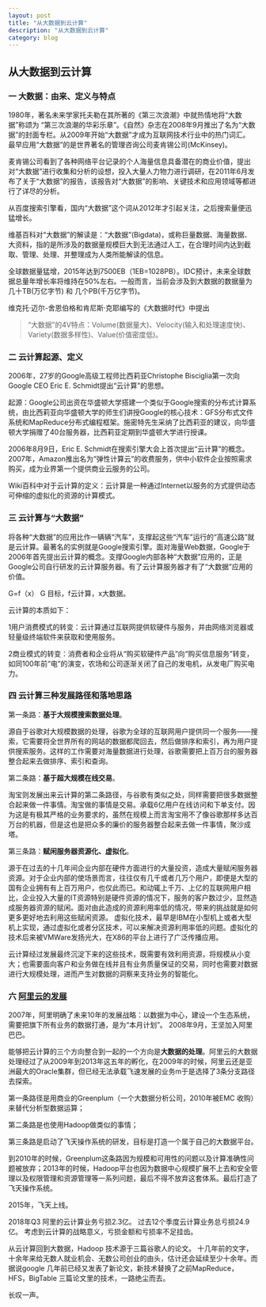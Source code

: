 ```yaml
---
layout: post
title: "从大数据到云计算"
description: "从大数据到云计算"
category: blog
---
```



## 从大数据到云计算
                  
### 一 大数据：由来、定义与特点

1980年，著名未来学家托夫勒在其所著的《第三次浪潮》中就热情地将“大数据”称颂为 “第三次浪潮的华彩乐章”。《自然》杂志在2008年9月推出了名为“大数据”的封面专栏。从2009年开始“大数据”才成为互联网技术行业中的热门词汇。
最早应用“大数据”的是世界著名的管理咨询公司麦肯锡公司(McKinsey)。

麦肯锡公司看到了各种网络平台记录的个人海量信息具备潜在的商业价值，提出对“大数据”进行收集和分析的设想，投入大量人力物力进行调研，在2011年6月发布了关于“大数据”的报告，该报告对“大数据”的影响、关键技术和应用领域等都进行了详尽的分析。

从百度搜索引擎看，国内“大数据”这个词从2012年才引起关注，之后搜索量便迅猛增长。


维基百科对“大数据”的解读是：“大数据”(Bigdata)，或称巨量数据、海量数据、大资料，指的是所涉及的数据量规模巨大到无法通过人工，在合理时间内达到截取、管理、处理、并整理成为人类所能解读的信息。

全球数据量猛增，2015年达到7500EB（1EB=1028PB）。IDC预计，未来全球数据总量年增长率将维持在50%左右。一般而言，当前会涉及到大数据的数据量为 几十TB(万亿字节) 和 几个PB(千万亿字节)。


维克托·迈尔-舍恩伯格和肯尼斯·克耶编写的《大数据时代》中提出

> “大数据”的4V特点：Volume(数据量大)、Velocity(输入和处理速度快)、Variety(数据多样性)、Value(价值密度低)。

### 二 云计算起源、定义

2006年，27岁的Google高级工程师比西莉亚Christophe Bisciglia第一次向Google CEO Eric E. Schmidt提出“云计算”的思想。

起源：Google公司出资在华盛顿大学搭建一个类似于Google搜索的分布式计算系统，由比西莉亚向华盛顿大学的师生们讲授Google的核心技术：GFS分布式文件系统和MapReduce分布式编程框架。施密特先生采纳了比西莉亚的建议，向华盛顿大学捐赠了40台服务器，比西莉亚定期到华盛顿大学进行授课。

2006年8月9日，Eric E. Schmidt在搜索引擎大会上首次提出“云计算”的概念。
2007年，Amazon推出名为“弹性计算云”的收费服务，供中小软件企业按照需求购买，成为业界第一个提供商业云服务的公司。

Wiki百科中对于云计算的定义：云计算是一种通过Internet以服务的方式提供动态可伸缩的虚拟化的资源的计算模式。

### 三 云计算与“大数据”

将各种“大数据”的应用比作一辆辆“汽车”，支撑起这些“汽车”运行的“高速公路”就是云计算。最著名的实例就是Google搜索引擎。面对海量Web数据，Google于2006年首先提出云计算的概念。支撑Google内部各种“大数据”应用的，正是Google公司自行研发的云计算服务器。有了云计算服务器才有了“大数据”应用的价值。

G=f（x）  G 目标，f云计算，x大数据。

云计算的本质如下：

1用户消费模式的转变：云计算通过互联网提供软硬件与服务，并由网络浏览器或轻量级终端软件来获取和使用服务。

2商业模式的转变：消费者和企业将从“购买软硬件产品”向“购买信息服务”转变，如同100年前“电”的演变，农场和公司逐渐关闭了自己的发电机，从发电厂购买电力。


### 四 云计算三种发展路径和落地思路

第一条路：**基于大规模搜索数据处理**。

源自于谷歌对大规模数据的处理，谷歌为全球的互联网用户提供同一个服务——搜索，它需要将全世界所有的网站的数据都爬回去，然后做排序和索引，再为用户提供搜索服务。这样的工作需要对海量数据进行处理，谷歌需要把上百万台的服务器整合起来去做排序、索引和查询。

第二条路：**基于超大规模在线交易**。

淘宝则发展出来云计算的第二条路径，与谷歌有类似之处，同样需要把很多数据整合起来做一件事情。淘宝做的事情是交易。承载6亿用户在线访问和下单支付。因为这是有极其严格的业务要求的，虽然在规模上而言淘宝用不了像谷歌那样多达百万台的机器，但是这也是把众多的廉价的服务器整合起来去做一件事情，聚沙成塔。

第三条路：**赋闲服务器资源化、虚拟化**。

源于在过去的十几年间企业内部在硬件方面进行的大量投资，造成大量赋闲服务器资源。对于企业内部的使场景而言，往往仅有几千或者几万个用户，即便是大型的国有企业拥有有上百万用户，也仅此而已。和动辄上千万、上亿的互联网用户相比，企业投入大量的IT资源特别是硬件资源的情况下，服务的客户数过少，显然造成服务器资源的赋闲。面对由此造成的资源利用率低的情况，带来的挑战就是如何更多更好地去利用这些赋闲资源。
虚拟化技术，最早是IBM在小型机上或者大型机上实现，通过虚拟化或者分区技术，可以来解决资源利用率低的问题。虚拟化的技术后来被VMWare发扬光大，在X86的平台上进行了广泛传播应用。

云计算经过发展最终沉淀下来的这些技术，既需要有效利用资源，将规模从小变大；也需要面向客户和业务做在线并且有业务质量保证的交易，同时也需要对数据进行大规模处理，进而产生对数据的洞察来支持业务的智能化。


### 六   [阿里云的发展](http://www.techweb.com.cn/news/2016-06-08/2344624.shtml)

2007年，阿里明确了未来10年的发展战略：以数据为中心，建设一个生态系统，需要把旗下所有业务的数据打通，是为“本月计划”。
2008年9月，王坚加入阿里巴巴。 

能够把云计算的三个方向整合到一起的一个方向是**大数据的处理**。阿里云的大数据处理经过了从2009年到2013年这五年的孵化，在2009年的时候，阿里云还是亚洲最大的Oracle集群，但已经无法承载飞速发展的业务m于是选择了3条分支路径去探索。

第一条路径是用商业的Greenplum（一个大数据分析公司，2010年被EMC 收购）来替代分析型数据运算；

第二条路是也使用Hadoop做类似的事情；

第三条路是启动了飞天操作系统的研发，目标是打造一个属于自己的大数据平台。

到2010年的时候，Greenplum这条路因为规模和可用性的问题以及计算准确性问题被放弃；2013年的时候，Hadoop平台也因为数据中心规模扩展不上去和安全管理以及权限管理和资源管理等一系列问题，最后不得不放弃这套体系。最后打造了飞天操作系统。

2015年，飞天上线。

2018年Q3 阿里的云计算业务亏损2.3亿。 过去12个季度云计算业务总亏损24.9亿。
考虑到云计算的战略意义，亏损金额和亏损率不足挂齿。

从云计算回到大数据，Hadoop 技术源于三篇谷歌人的论文。 十几年前的文字，十余年来给无数人就业机会、无数公司创业的由头，估计还会延续至少十余年。而据说google 几年前已经又发表了新论文，新技术替换了之前MapReduce，HFS，BigTable 三篇论文里的技术，一路绝尘而去。

长叹一声。
